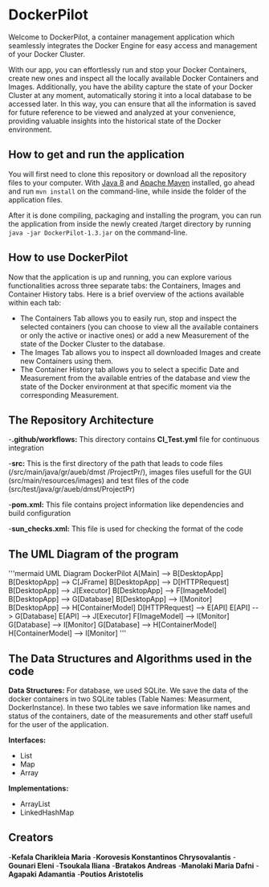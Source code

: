 # DockerPilot

Welcome to DockerPilot, a container management application which seamlessly integrates the Docker Engine for   easy access and management of your Docker Cluster. 

With our app, you can effortlessly run and stop your Docker Containers, create new ones and inspect all the locally available Docker Containers and Images. Additionally, you have the ability capture the state of your Docker Cluster at any moment, automatically storing it into a local database to be accessed later. In this way, you can ensure that all the information is saved for future reference to be viewed and analyzed at your convenience, providing valuable insights into the historical state of the Docker environment.

## How to get and run the application

You will first need to clone this repository or download all the repository files to your computer. With [Java 8](https://www.java.com/download/ie_manual.jsp) and [Apache Maven](https://maven.apache.org/download.cgi) installed, go ahead and run `mvn install` on the command-line, while inside the folder of the application files.

After it is done compiling, packaging and installing the program, you can run the application from inside the newly created /target directory by running `java -jar DockerPilot-1.3.jar` on the command-line.

## How to use DockerPilot

Now that the application is up and running, you can explore various functionalities across three separate tabs: the Containers, Images and Container History tabs. Here is a brief overview of the actions available within each tab:
- The Containers Tab allows you to easily run, stop and inspect the selected containers (you can choose to view all the available containers or only the active or inactive ones) or add a new Measurement of the state of the Docker Cluster to the database.
- The Images Tab allows you to inspect all downloaded Images and create new Containers using them.
- The Container History tab allows you to select a specific Date and Measurement from the available entries of the database and view the state of the Docker environment at that specific moment via the corresponding Measurement.

## The Repository Architecture

-**.github/workflows:**  This directory contains **CI_Test.yml** file for continuous integration

-**src:** This is the first directory of the path that leads to code files (/src/main/java/gr/aueb/dmst
/ProjectPr/), images files usefull for the GUI (src/main/resources/images) and test files of the code (src/test/java/gr/aueb/dmst/ProjectPr)

-**pom.xml:** This file contains project information like dependencies and build configuration

-**sun_checks.xml:** This file is used for checking the format of the code 

## The UML Diagram of the program
'''mermaid
UML Diagram DockerPilot
    A[Main] --> B[DesktopApp]
    B[DesktopApp] --> C[JFrame]
    B[DesktopApp] --> D[HTTPRequest]
    B[DesktopApp] --> J[Executor]
    B[DesktopApp] --> F[ImageModel]
    B[DesktopApp] --> G[Database]
    B[DesktopApp] --> I[Monitor]
    B[DesktopApp] --> H[ContainerModel]
    D[HTTPRequest] --> E[API]
    E[API] --> G[Database]
    E[API] --> J[Executor]
    F[ImageModel] --> I[Monitor]
    G[Database] --> I[Monitor]
    G[Database] --> H[ContainerModel]
    H[ContainerModel] --> I[Monitor]
'''

## The Data Structures and Algorithms used in the code
**Data Structures:**
For database, we used SQLite. We save the data of the docker containers in two SQLite tables (Table Names: Measurment, DockerInstance). In these two tables we save information like names and status of the containers, date of the measurements and other staff usefull for the user of the application.  

**Interfaces:**
- List
- Map
- Array

**Implementations:**
- ArrayList
- LinkedHashMap

## Creators
-**Kefala Charikleia Maria**
-**Korovesis Konstantinos Chrysovalantis**
-**Gounari Eleni**
-**Tsoukala Iliana**
-**Bratakos Andreas**
-**Manolaki Maria Dafni**
-**Agapaki Adamantia**
-**Poutios Aristotelis**


